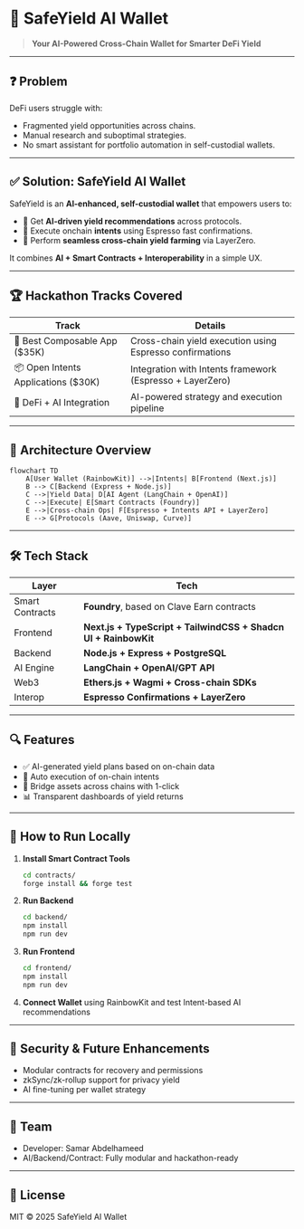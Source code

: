 # 💸 SafeYield AI Wallet

> **Your AI-Powered Cross-Chain Wallet for Smarter DeFi Yield**

---

## ❓ Problem

DeFi users struggle with:

- Fragmented yield opportunities across chains.
- Manual research and suboptimal strategies.
- No smart assistant for portfolio automation in self-custodial wallets.

---

## ✅ Solution: SafeYield AI Wallet

SafeYield is an **AI-enhanced, self-custodial wallet** that empowers users to:

- 🧠 Get **AI-driven yield recommendations** across protocols.
- 🚀 Execute onchain **intents** using Espresso fast confirmations.
- 🌉 Perform **seamless cross-chain yield farming** via LayerZero.

It combines **AI + Smart Contracts + Interoperability** in a simple UX.

---

## 🏆 Hackathon Tracks Covered

| Track                               | Details                                                   |
| ----------------------------------- | --------------------------------------------------------- |
| 🧩 Best Composable App ($35K)       | Cross-chain yield execution using Espresso confirmations  |
| 📦 Open Intents Applications ($30K) | Integration with Intents framework (Espresso + LayerZero) |
| 🤖 DeFi + AI Integration            | AI-powered strategy and execution pipeline                |

---

## 🧠 Architecture Overview

```mermaid
flowchart TD
    A[User Wallet (RainbowKit)] -->|Intents| B[Frontend (Next.js)]
    B --> C[Backend (Express + Node.js)]
    C -->|Yield Data| D[AI Agent (LangChain + OpenAI)]
    C -->|Execute| E[Smart Contracts (Foundry)]
    E -->|Cross-chain Ops| F[Espresso + Intents API + LayerZero]
    E --> G[Protocols (Aave, Uniswap, Curve)]
```

---

## 🛠 Tech Stack

| Layer           | Tech                                                            |
| --------------- | --------------------------------------------------------------- |
| Smart Contracts | **Foundry**, based on Clave Earn contracts                      |
| Frontend        | **Next.js + TypeScript + TailwindCSS + Shadcn UI + RainbowKit** |
| Backend         | **Node.js + Express + PostgreSQL**                              |
| AI Engine       | **LangChain + OpenAI/GPT API**                                  |
| Web3            | **Ethers.js + Wagmi + Cross-chain SDKs**                        |
| Interop         | **Espresso Confirmations + LayerZero**                          |

---

## 🔍 Features

- ✅ AI-generated yield plans based on on-chain data
- 🔁 Auto execution of on-chain intents
- 🌉 Bridge assets across chains with 1-click
- 📊 Transparent dashboards of yield returns

---

## 🧪 How to Run Locally

1. **Install Smart Contract Tools**

   ```bash
   cd contracts/
   forge install && forge test
   ```

2. **Run Backend**

   ```bash
   cd backend/
   npm install
   npm run dev
   ```

3. **Run Frontend**

   ```bash
   cd frontend/
   npm install
   npm run dev
   ```

4. **Connect Wallet** using RainbowKit and test Intent-based AI recommendations

---

## 🔐 Security & Future Enhancements

- Modular contracts for recovery and permissions
- zkSync/zk-rollup support for privacy yield
- AI fine-tuning per wallet strategy

---

## 🤝 Team

- Developer: Samar Abdelhameed
- AI/Backend/Contract: Fully modular and hackathon-ready

---

## 📜 License

MIT © 2025 SafeYield AI Wallet
